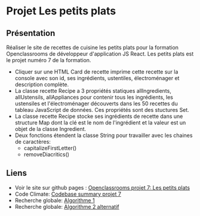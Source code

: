 # Projet Les petits plats

## Présentation

Réaliser le site de recettes de cuisine les petits plats pour la formation Openclassrooms de développeur d'application JS React. Les petits plats est le projet numéro 7 de la formation.

- Cliquer sur une HTML Card de recette imprime cette recette sur la console avec son id, ses ingrédients, ustentiles, électroménager et description complète.
- La classe recette Recipe a 3 propriétés statiques allIngredients, allUstensils, allAppliances pour contenir tous les ingrédients, les ustensiles et l'électroménager découverts dans les 50 recettes du tableau JavaScript de données. Ces propriétés sont des stuctures Set.
- La classe recette Recipe stocke ses ingrédients de recette dans une structure Map dont la clé est le nom de l'ingrédient et la valeur est un objet de la classe Ingredient.
- Deux fonctions étendent la classe String pour travailler avec les chaines de caractères:
  - capitalizeFirstLetter()
  - removeDiacritics()

## Liens

- Voir le site sur github pages : [Openclassrooms projet 7: Les petits plats](https://sferrer-dev.github.io/projet-7/index.html)
- Code Climate: [Codebase summary projet 7](https://codeclimate.com/github/SFERRER-DEV/projet-7)
- Recherche globale: [Algorithme 1](https://github.com/SFERRER-DEV/projet-7/blob/v0.5.1/scripts/util/search.js)
- Recherche globale: [Algorithme 2 alternatif](https://github.com/SFERRER-DEV/projet-7/blob/v0.5.2/scripts/util/search.js)
